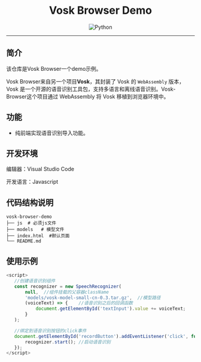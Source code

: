 <h1 align="center">Vosk Browser Demo</h1>
<p align="center">
  <img src="https://img.shields.io/badge/Vosk.js-0.0.8-blue" alt="Python"/>
</p>
<hr>



## 简介

该仓库是Vosk Browser一个demo示例。

Vosk Browser来自另一个项目**Vosk**，其封装了 Vosk 的 `WebAssembly` 版本，Vosk 是一个开源的语音识别工具包，支持多语言和离线语音识别。Vosk-Browser这个项目通过 WebAssembly 将 Vosk 移植到浏览器环境中。


## 功能

- 纯前端实现语音识别导入功能。



## 开发环境

编辑器：Visual Studio Code

开发语言：Javascript


## 代码结构说明

```
vosk-browser-demo
├── js  # 必须js文件
├── models   # 模型文件
├── index.html  #默认页面
└── README.md
```

## 使用示例

```javascript
<script>
   //创建语音识别组件
   const recognizer = new SpeechRecognizer(
       null,  //组件挂载的父容器className
       'models/vosk-model-small-cn-0.3.tar.gz',  //模型路径
       (voiceText) => {    //语音识别之后的回调函数
           document.getElementById('textInput').value += voiceText;
       }
   );

   //绑定到语音识别按钮的click事件
   document.getElementById('recordButton').addEventListener('click', function() {
       recognizer.start(); //启动语音识别
   });
</script>
```
